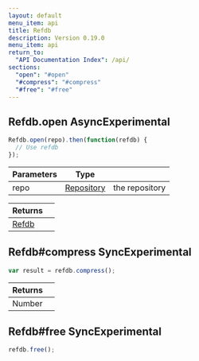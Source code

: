 ```yaml
---
layout: default
menu_item: api
title: Refdb
description: Version 0.19.0
menu_item: api
return_to:
  "API Documentation Index": /api/
sections:
  "open": "#open"
  "#compress": "#compress"
  "#free": "#free"
---
```


## <a name="open"></a><span>Refdb.</span>open <span class="tags"><span class="async">Async</span><span class="experimental">Experimental</span></span>

```js
Refdb.open(repo).then(function(refdb) {
  // Use refdb
});
```

| Parameters | Type |   |
| --- | --- | --- |
| repo | [Repository](/api/repository/) | the repository |

| Returns |  |
| --- | --- |
| [Refdb](/api/refdb/) |  |

## <a name="compress"></a><span>Refdb#</span>compress <span class="tags"><span class="sync">Sync</span><span class="experimental">Experimental</span></span>

```js
var result = refdb.compress();
```

| Returns |  |
| --- | --- |
| Number |  |

## <a name="free"></a><span>Refdb#</span>free <span class="tags"><span class="sync">Sync</span><span class="experimental">Experimental</span></span>

```js
refdb.free();
```

